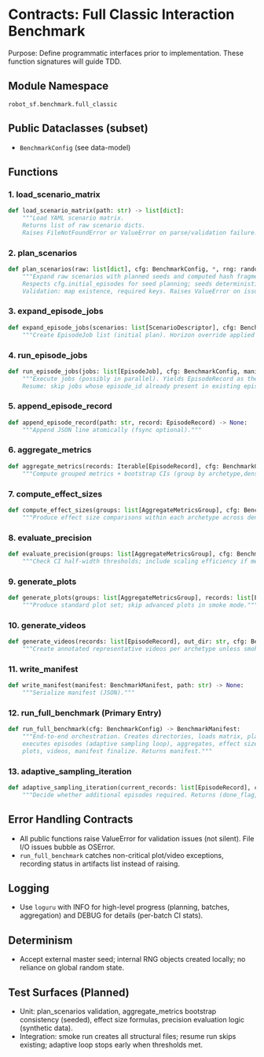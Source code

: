 # Contracts: Full Classic Interaction Benchmark

Purpose: Define programmatic interfaces prior to implementation. These function signatures will guide TDD.

## Module Namespace
`robot_sf.benchmark.full_classic`

## Public Dataclasses (subset)
- `BenchmarkConfig` (see data-model)

## Functions

### 1. load_scenario_matrix
```python
def load_scenario_matrix(path: str) -> list[dict]:
    """Load YAML scenario matrix.
    Returns list of raw scenario dicts.
    Raises FileNotFoundError or ValueError on parse/validation failure."""
```

### 2. plan_scenarios
```python
def plan_scenarios(raw: list[dict], cfg: BenchmarkConfig, *, rng: random.Random) -> list[ScenarioDescriptor]:
    """Expand raw scenarios with planned seeds and computed hash fragments.
    Respects cfg.initial_episodes for seed planning; seeds deterministic via rng.
    Validation: map existence, required keys. Raises ValueError on issues."""
```

### 3. expand_episode_jobs
```python
def expand_episode_jobs(scenarios: list[ScenarioDescriptor], cfg: BenchmarkConfig) -> list[EpisodeJob]:
    """Create EpisodeJob list (initial plan). Horizon override applied if set."""
```

### 4. run_episode_jobs
```python
def run_episode_jobs(jobs: list[EpisodeJob], cfg: BenchmarkConfig, manifest: BenchmarkManifest) -> Iterator[EpisodeRecord]:
    """Execute jobs (possibly in parallel). Yields EpisodeRecord as they complete.
    Resume: skip jobs whose episode_id already present in existing episodes file."""
```

### 5. append_episode_record
```python
def append_episode_record(path: str, record: EpisodeRecord) -> None:
    """Append JSON line atomically (fsync optional)."""
```

### 6. aggregate_metrics
```python
def aggregate_metrics(records: Iterable[EpisodeRecord], cfg: BenchmarkConfig) -> list[AggregateMetricsGroup]:
    """Compute grouped metrics + bootstrap CIs (group by archetype,density)."""
```

### 7. compute_effect_sizes
```python
def compute_effect_sizes(groups: list[AggregateMetricsGroup], cfg: BenchmarkConfig) -> list[EffectSizeReport]:
    """Produce effect size comparisons within each archetype across densities."""
```

### 8. evaluate_precision
```python
def evaluate_precision(groups: list[AggregateMetricsGroup], cfg: BenchmarkConfig) -> StatisticalSufficiencyReport:
    """Check CI half-width thresholds; include scaling efficiency if measured."""
```

### 9. generate_plots
```python
def generate_plots(groups: list[AggregateMetricsGroup], records: list[EpisodeRecord], out_dir: str, cfg: BenchmarkConfig) -> list[PlotArtifact]:
    """Produce standard plot set; skip advanced plots in smoke mode."""
```

### 10. generate_videos
```python
def generate_videos(records: list[EpisodeRecord], out_dir: str, cfg: BenchmarkConfig) -> list[VideoArtifact]:
    """Create annotated representative videos per archetype unless smoke or missing deps."""
```

### 11. write_manifest
```python
def write_manifest(manifest: BenchmarkManifest, path: str) -> None:
    """Serialize manifest (JSON)."""
```

### 12. run_full_benchmark (Primary Entry)
```python
def run_full_benchmark(cfg: BenchmarkConfig) -> BenchmarkManifest:
    """End-to-end orchestration. Creates directories, loads matrix, planning, resume scan,
    executes episodes (adaptive sampling loop), aggregates, effect sizes, precision check,
    plots, videos, manifest finalize. Returns manifest."""
```

### 13. adaptive_sampling_iteration
```python
def adaptive_sampling_iteration(current_records: list[EpisodeRecord], cfg: BenchmarkConfig, scenarios: list[ScenarioDescriptor], manifest: BenchmarkManifest) -> tuple[bool, list[EpisodeJob]]:
    """Decide whether additional episodes required. Returns (done_flag, new_jobs)."""
```

## Error Handling Contracts
- All public functions raise ValueError for validation issues (not silent). File I/O issues bubble as OSError.
- `run_full_benchmark` catches non-critical plot/video exceptions, recording status in artifacts list instead of raising.

## Logging
- Use `loguru` with INFO for high-level progress (planning, batches, aggregation) and DEBUG for details (per-batch CI stats).

## Determinism
- Accept external master seed; internal RNG objects created locally; no reliance on global random state.

## Test Surfaces (Planned)
- Unit: plan_scenarios validation, aggregate_metrics bootstrap consistency (seeded), effect size formulas, precision evaluation logic (synthetic data).
- Integration: smoke run creates all structural files; resume run skips existing; adaptive loop stops early when thresholds met.

